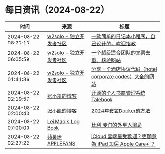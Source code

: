 ﻿# 每日资讯（2024-08-22）

|时间|来源|标题|
|---|---|---|
|2024-08-22 08:22:13|[w2solo - 独立开发者社区](https://w2solo.com/topics/feed)|[一款简单的日记本小程序，自己设计的，欢迎指教](https://w2solo.com/topics/4947)|
|2024-08-22 06:05:59|[w2solo - 独立开发者社区](https://w2solo.com/topics/feed)|[一个超级适合团队的发票去重、核验网站](https://w2solo.com/topics/4946)|
|2024-08-22 01:41:36|[w2solo - 独立开发者社区](https://w2solo.com/topics/feed)|[分享一个酒店协议代码（hotel corporate codes）大全的网站](https://w2solo.com/topics/4945)|
|2024-08-22 02:19:57|[张小凯的博客](https://jasonkayzk.github.io/atom.xml)|[开源的个人书籍管理系统Talebook](https://jasonkayzk.github.io/2024/08/22/%E5%BC%80%E6%BA%90%E7%9A%84%E4%B8%AA%E4%BA%BA%E4%B9%A6%E7%B1%8D%E7%AE%A1%E7%90%86%E7%B3%BB%E7%BB%9FTalebook/)|
|2024-08-22 02:00:43|[张小凯的博客](https://jasonkayzk.github.io/atom.xml)|[2024年安装Docker的方法](https://jasonkayzk.github.io/2024/08/22/2024%E5%B9%B4%E5%AE%89%E8%A3%85Docker%E7%9A%84%E6%96%B9%E6%B3%95/)|
|2024-08-22 07:00:00|[Lei Mao's Log Book](https://leimao.github.io/atom.xml)|[比利·麦尔的外星人骗局](https://leimao.github.io/essay/Billy-Meier-%E9%AA%97%E5%B1%80/)|
|2024-08-22 02:27:22|[蘋果迷 APPLEFANS](https://applefans.today/feed/)|[iCloud 雲端最受歡迎？更願意為 iPad 加保 Apple Care+ ？](https://applefans.today/2024-08-icloud-storage-remains-apples-most/)|
